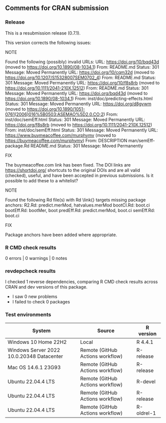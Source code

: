 ## Comments for CRAN submission

### Release

This is a resubmission release (0.7.1).

This version corrects the following issues:

NOTE

Found the following (possibly) invalid URLs:
  URL: https://doi.org/10/bqd43d (moved to https://doi.org/10.1890/08-1034.1)
    From: README.md
    Status: 301
    Message: Moved Permanently
  URL: https://doi.org/10/cqm32d (moved to https://doi.org/10.1207/S15328007SEM0702_4)
    From: README.md
    Status: 301
    Message: Moved Permanently
  URL: https://doi.org/10/f8s8rb (moved to https://doi.org/10.1111/2041-210X.12512)
    From: README.md
    Status: 301
    Message: Moved Permanently
  URL: https://doi.org/bqd43d (moved to https://doi.org/10.1890/08-1034.1)
    From: inst/doc/predicting-effects.html
    Status: 301
    Message: Moved Permanently
  URL: https://doi.org/d8gvwm (moved to https://doi.org/10.1890/1051-0761(2006)016%5B0503:ASEMAO%5D2.0.CO;2)
    From: inst/doc/semEff.html
    Status: 301
    Message: Moved Permanently
  URL: https://doi.org/f8s8rb (moved to https://doi.org/10.1111/2041-210X.12512)
    From: inst/doc/semEff.html
    Status: 301
    Message: Moved Permanently
  URL: https://www.buymeacoffee.com/murphymv (moved to https://buymeacoffee.com/murphymv)
    From: DESCRIPTION
          man/semEff-package.Rd
          README.md
    Status: 301
    Message: Moved Permanently

FIX

The buymeacoffee.com link has been fixed. The DOI links are https://shortdoi.org/ shortcuts to the original DOIs and are all valid (checked), useful, and have been accepted in previous submissions. Is it possible to add these to a whitelist?

NOTE

Found the following Rd file(s) with Rd \link{} targets missing package
anchors:
  R2.Rd: predict.merMod, hatvalues.merMod
  bootCI.Rd: boot.ci
  bootEff.Rd: bootMer, boot
  predEff.Rd: predict.merMod, boot.ci
  semEff.Rd: boot.ci

FIX

Package anchors have been added where appropriate.

### R CMD check results

0 errors | 0 warnings | 0 notes

### revdepcheck results

I checked 1 reverse dependencies, comparing R CMD check results across CRAN and dev versions of this package.

-   I saw 0 new problems
-   I failed to check 0 packages

### Test environments

| System                                    | Source                           | R version  |
|--------------------------------|-------------------------|----------------|
| Windows 10 Home 22H2                      | Local                            | R 4.4.1    |
| Windows Server 2022 10.0.20348 Datacenter | Remote (GitHub Actions workflow) | R-release  |
| Mac OS 14.6.1 23G93                       | Remote (GitHub Actions workflow) | R-release  |
| Ubuntu 22.04.4 LTS                        | Remote (GitHub Actions workflow) | R-devel    |
| Ubuntu 22.04.4 LTS                        | Remote (GitHub Actions workflow) | R-release  |
| Ubuntu 22.04.4 LTS                        | Remote (GitHub Actions workflow) | R-oldrel-1 |

